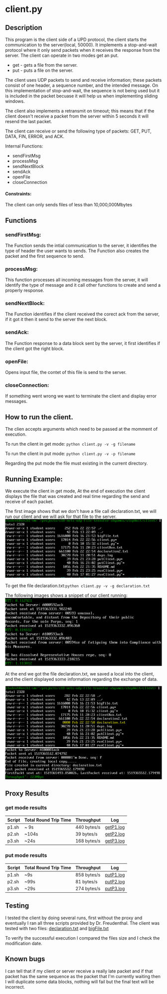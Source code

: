 # client.py

## Description
This program is the client side of a UPD protocol, the client starts the 
communication to the server(local, 50000). It implements a stop-and-wait 
protocol where it only send packets when it receives the response from the server. 
The client can operate in two modes get an put.
* get - gets a file from the server.
* put - puts a file on the server. 

The client uses UDP packets to send and receive information; these packets 
consist of one header, a sequence number, and the intended message. 
On this implementation of stop-and-wait, the sequence is not being used 
but it is included in the packet becuase it will help us when implementing sliding windows.

The client also implements a retransmit on timeout; this means that if the 
client doesn't receive a packet from the server within 5 seconds it will resend the last packet.

The client can receive or send the following type of packets:
GET, PUT, DATA, FIN, ERROR, and ACK. 

Internal Functions:
* sendFirstMsg
* processMsg
* sendNextBlock
* sendAck
* openFile
* closeConnection

#### Constraints:
The client can only sends files of less than 10,000,000Mbytes

## Functions
### sendFirstMsg: 
The Function sends the intial communication to the server, it identifies 
the type of header the user wants to sends. 
The Function also creates the packet and the first sequence to send. 
### processMsg:
This function processes all incoming messages from the server, 
it will identify the type of message and it call other functions to create and send a properly response.  
### sendNextBlock:
The Function identifies if the client received the corect ack from the server, if it got it then it 
send to the server the next block.
### sendAck:
The Function response to a data block sent by the server, it first identifies if the client got the right block.  
### openFile:
Opens input file, the contet of this file is send to the server. 
### closeConnection:
If something went wrong we want to terminate the client and display error messages. 

## How to run the client. 
The clien accepts arguments which need to be passed at the momment of execution. 

To run the client in get mode: ` python client.py -v -g filename `

To run the client in put mode: ` python client.py -v -p filename `

Regarding the put mode the file must existing in the current directory.  

## Running Example:
We execute the client in get mode, At the end of execution the client displays the file that was created and 
real time regarding the send and receive of each packet. 

The first image shows that we don't have a file call declaration.txt, we will run our client and we will ask for that file to the
server. 
![alt text](https://github.com/abgomez/udp-file-transfer/blob/master/stopWait/images/list.PNG "list")

To get the file declaration.txt:` python client.py -v -g declaration.txt `

The following images shows a snippet of our client running:
![alt text](https://github.com/abgomez/udp-file-transfer/blob/master/stopWait/images/getRunning.PNG "Image2")

At the end we got the file declaration.txt, we saved a local into the client, and the client displayed some information
regarding the exchange of data. 

![alt text](https://github.com/abgomez/udp-file-transfer/blob/master/stopWait/images/list2.PNG "list2")
![alt text](https://github.com/abgomez/udp-file-transfer/blob/master/stopWait/images/finishGet.PNG "Final")

## Proxy Results
### get mode results
Script | Total Round Trip Time | Throughput | Log
------------ | ------------- | ------------- | -------------
p1.sh |  ~ 9s | 440 bytes/s | [getP1.log](https://github.com/abgomez/udp-file-transfer/tree/master/stopWait/client/logs/getP1.log) 
p2.sh | ~104s | 39 bytes/s | [getP2.log](https://github.com/abgomez/udp-file-transfer/tree/master/stopWait/client/logs/getP2.log) 
p3.sh | ~24s | 168 bytes/s | [getP3.log](https://github.com/abgomez/udp-file-transfer/tree/master/stopWait/client/logs/getP3.log) 

### put mode results
Script | Total Round Trip Time | Throughput | Log
------------ | ------------- | ------------- | -------------
p1.sh | ~9s | 858 bytes/s | [putP1.log](https://github.com/abgomez/udp-file-transfer/tree/master/stopWait/client/logs/putP1.log) 
p2.sh | ~99s | 81 bytes/s| [putP2.log](https://github.com/abgomez/udp-file-transfer/tree/master/stopWait/client/logs/putP2.log) 
p3.sh | ~29s | 274 bytes/s | [putP3.log](https://github.com/abgomez/udp-file-transfer/tree/master/stopWait/client/logs/putP3.log) 

## Testing
I tested the client by doing several runs, first without the proxy and eventually I ran all three scripts provided by Dr. Freudenthal. 
The client was tested with two files: [declaration.txt](https://github.com/abgomez/udp-file-transfer/tree/master/stopWait/client/declaration.txt) and [bigFile.txt](https://github.com/abgomez/udp-file-transfer/tree/master/stopWait/client/bigFile.txt) 

To verify the successful execution I compared the files size and I check the modification date. 

## Known bugs
I can tell that if my client or server receive a really late packet and if that packet has the same sequence
as the packet that I'm currently waiting then I will duplicate some data blocks, nothing will fail
but the final text will be incorrect. 
